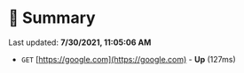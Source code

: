 # 📖 Summary
Last updated: **7/30/2021, 11:05:06 AM**

- `GET` [https://google.com](https://google.com) - **Up** (127ms)
